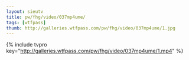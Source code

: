```yaml
--- 
layout: sieutv
title: pw/fhg/video/037mp4ume/
tags: [wtfpass]
thumb: http://galleries.wtfpass.com/pw/fhg/video/037mp4ume/1.jpg
---
```

{% include tvpro key="http://galleries.wtfpass.com/pw/fhg/video/037mp4ume/1.mp4" %} 
